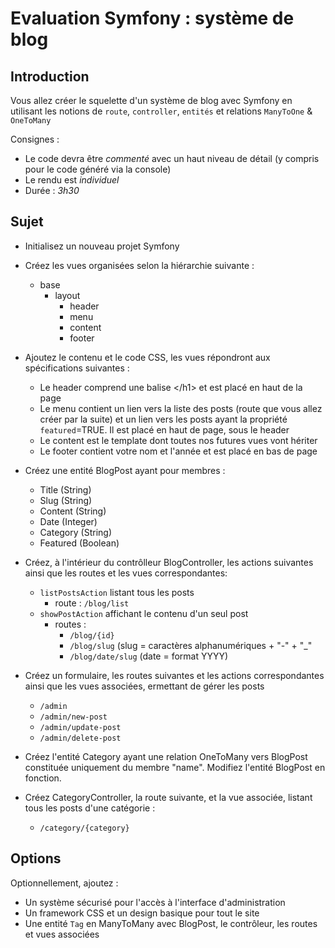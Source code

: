# Evaluation Symfony : système de blog

## Introduction

Vous allez créer le squelette d'un système de blog avec Symfony en utilisant les notions de `route`, `controller`, `entités` et relations `ManyToOne` & `OneToMany`

Consignes :
- Le code devra être *commenté* avec un haut niveau de détail (y compris pour le code généré via la console)
- Le rendu est *individuel*
- Durée : *3h30*

## Sujet

* Initialisez un nouveau projet Symfony
 
* Créez les vues organisées selon la hiérarchie suivante :
  * base
    * layout 
      * header
      * menu
      * content
      * footer

* Ajoutez le contenu et le code CSS, les vues répondront aux spécifications suivantes :
  * Le header comprend une balise \</h1> et est placé en haut de la page
  * Le menu contient un lien vers la liste des posts (route que vous allez créer par la suite) et un lien vers les posts ayant la propriété `featured`=TRUE. Il est placé en haut de page, sous le header
  * Le content est le template dont toutes nos futures vues vont hériter
  * Le footer contient votre nom et l'année et est placé en bas de page

* Créez une entité BlogPost ayant pour membres :
  * Title (String)
  * Slug (String)
  * Content (String)
  * Date (Integer)
  * Category (String)
  * Featured (Boolean)

* Créez, à l'intérieur du contrôlleur BlogController, les actions suivantes ainsi que les routes et les vues correspondantes:
  * `listPostsAction` listant tous les posts
    * route : `/blog/list`
  * `showPostAction` affichant le contenu d'un seul post
    * routes :
      * `/blog/{id}`
      * `/blog/slug` (slug = caractères alphanumériques + "-" + "_"
      * `/blog/date/slug` (date = format YYYY)

* Créez un formulaire, les routes suivantes et les actions correspondantes ainsi que les vues associées, ermettant de gérer les posts
  * `/admin`
  * `/admin/new-post`
  * `/admin/update-post`
  * `/admin/delete-post`

* Créez l'entité Category ayant une relation OneToMany vers BlogPost constituée uniquement du membre "name". Modifiez l'entité BlogPost en fonction.

* Créez CategoryController, la route suivante, et la vue associée, listant tous les posts d'une catégorie :
  * `/category/{category}`

## Options

Optionnellement, ajoutez :
* Un système sécurisé pour l'accès à l'interface d'administration
* Un framework CSS et un design basique pour tout le site
* Une entité `Tag` en ManyToMany avec BlogPost, le contrôleur, les routes et vues associées
